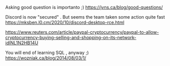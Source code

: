 Asking good question is importanto ;)
https://jvns.ca/blog/good-questions/

Discord is now "secured" . But seems the team taken some action quite fast
https://mksben.l0.cm/2020/10/discord-desktop-rce.html

https://www.reuters.com/article/paypal-cryptocurrency/paypal-to-allow-cryptocurrency-buying-selling-and-shopping-on-its-network-idINL1N2HB14U

You will end of learning SQL , anyway ;)
https://wozniak.ca/blog/2014/08/03/1/